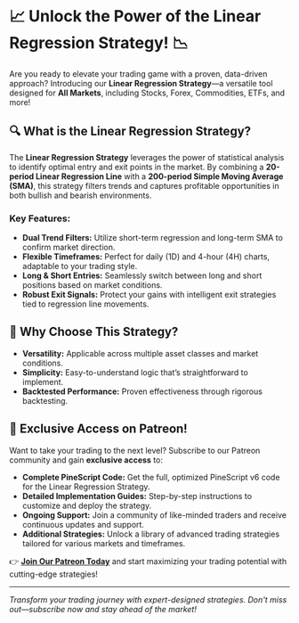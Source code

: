 # 📈 Unlock the Power of the **Linear Regression Strategy**! 📉

Are you ready to elevate your trading game with a proven, data-driven approach? Introducing our **Linear Regression Strategy**—a versatile tool designed for **All Markets**, including Stocks, Forex, Commodities, ETFs, and more!

## 🔍 **What is the Linear Regression Strategy?**

The **Linear Regression Strategy** leverages the power of statistical analysis to identify optimal entry and exit points in the market. By combining a **20-period Linear Regression Line** with a **200-period Simple Moving Average (SMA)**, this strategy filters trends and captures profitable opportunities in both bullish and bearish environments.

### **Key Features:**
- **Dual Trend Filters:** Utilize short-term regression and long-term SMA to confirm market direction.
- **Flexible Timeframes:** Perfect for daily (1D) and 4-hour (4H) charts, adaptable to your trading style.
- **Long & Short Entries:** Seamlessly switch between long and short positions based on market conditions.
- **Robust Exit Signals:** Protect your gains with intelligent exit strategies tied to regression line movements.

## 🚀 **Why Choose This Strategy?**
- **Versatility:** Applicable across multiple asset classes and market conditions.
- **Simplicity:** Easy-to-understand logic that’s straightforward to implement.
- **Backtested Performance:** Proven effectiveness through rigorous backtesting.

## 🎁 **Exclusive Access on Patreon!**

Want to take your trading to the next level? Subscribe to our Patreon community and gain **exclusive access** to:
- **Complete PineScript Code:** Get the full, optimized PineScript v6 code for the Linear Regression Strategy.
- **Detailed Implementation Guides:** Step-by-step instructions to customize and deploy the strategy.
- **Ongoing Support:** Join a community of like-minded traders and receive continuous updates and support.
- **Additional Strategies:** Unlock a library of advanced trading strategies tailored for various markets and timeframes.

👉 **[Join Our Patreon Today](https://www.patreon.com/LouisLetcher)** and start maximizing your trading potential with cutting-edge strategies!

---

*Transform your trading journey with expert-designed strategies. Don't miss out—subscribe now and stay ahead of the market!*

